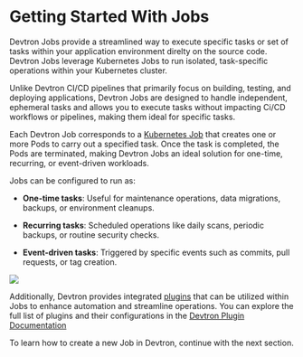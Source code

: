 # Getting Started With Jobs 

Devtron Jobs provide a streamlined way to execute specific tasks or set of tasks within your application environment direlty on the source code. Devtron Jobs leverage Kubernetes Jobs to run isolated, task-specific operations within your Kubernetes cluster. 

Unlike Devtron CI/CD pipelines that primarily focus on building, testing, and deploying applications, Devtron Jobs are designed to handle independent, ephemeral tasks and allows you to execute tasks without impacting Ci/CD workflows or pipelines, making them ideal for specific tasks.

Each Devtron Job corresponds to a [Kubernetes Job](https://kubernetes.io/docs/concepts/workloads/controllers/job/) that creates one or more Pods to carry out a specified task. Once the task is completed, the Pods are terminated, making Devtron Jobs an ideal solution for one-time, recurring, or event-driven workloads.

Jobs can be configured to run as:

* **One-time tasks**: Useful for maintenance operations, data migrations, backups, or environment cleanups.

* **Recurring tasks**: Scheduled operations like daily scans, periodic backups, or routine security checks.

* **Event-driven tasks**: Triggered by specific events such as commits, pull requests, or tag creation.

 ![](https://devtron-public-asset.s3.us-east-2.amazonaws.com/images/create-job/jobs.jpg)

Additionally, Devtron provides integrated [plugins]() that can be utilized within Jobs to enhance automation and streamline operations. You can explore the full list of plugins and their configurations in the [Devtron Plugin Documentation]() 

To learn how to create a new Job in Devtron, continue with the next section. 